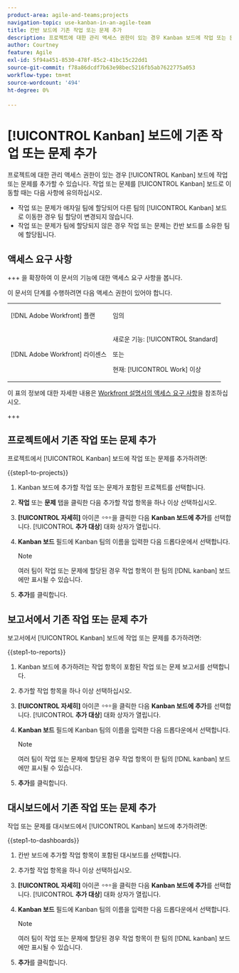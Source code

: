 ```yaml
---
product-area: agile-and-teams;projects
navigation-topic: use-kanban-in-an-agile-team
title: 칸반 보드에 기존 작업 또는 문제 추가
description: 프로젝트에 대한 관리 액세스 권한이 있는 경우 Kanban 보드에 작업 또는 문제를 추가할 수 있습니다.
author: Courtney
feature: Agile
exl-id: 5f94a451-8530-478f-85c2-41bc15c22dd1
source-git-commit: f78a86dcdf7b63e98bec5216fb5ab7622775a053
workflow-type: tm+mt
source-wordcount: '494'
ht-degree: 0%

---
```


# [!UICONTROL Kanban] 보드에 기존 작업 또는 문제 추가

<!-- Audited: 4/2025 -->

프로젝트에 대한 관리 액세스 권한이 있는 경우 [!UICONTROL Kanban] 보드에 작업 또는 문제를 추가할 수 있습니다. 작업 또는 문제를 [!UICONTROL Kanban] 보드로 이동할 때는 다음 사항에 유의하십시오.

* 작업 또는 문제가 애자일 팀에 할당되어 다른 팀의 [!UICONTROL Kanban] 보드로 이동한 경우 팀 할당이 변경되지 않습니다.
* 작업 또는 문제가 팀에 할당되지 않은 경우 작업 또는 문제는 칸반 보드를 소유한 팀에 할당됩니다.

## 액세스 요구 사항

+++ 을 확장하여 이 문서의 기능에 대한 액세스 요구 사항을 봅니다.

이 문서의 단계를 수행하려면 다음 액세스 권한이 있어야 합니다.

<table style="table-layout:auto"> 
 <col> 
 </col> 
 <col> 
 </col> 
 <tbody> 
  <tr> 
   <td role="rowheader">[!DNL Adobe Workfront] 플랜</td> 
   <td> <p>임의</p> </td> 
  </tr> 
  <tr> 
   <td role="rowheader">[!DNL Adobe Workfront] 라이센스</td> 
   <td> <p>새로운 기능: [!UICONTROL Standard]</p> 
   또는
   <p>현재: [!UICONTROL Work] 이상</p> </td> 
  </tr>
 </tbody> 
</table>

이 표의 정보에 대한 자세한 내용은 [Workfront 설명서의 액세스 요구 사항](/help/quicksilver/administration-and-setup/add-users/access-levels-and-object-permissions/access-level-requirements-in-documentation.md)을 참조하십시오.

+++

## 프로젝트에서 기존 작업 또는 문제 추가

프로젝트에서 [!UICONTROL Kanban] 보드에 작업 또는 문제를 추가하려면:

{{step1-to-projects}}

1. Kanban 보드에 추가할 작업 또는 문제가 포함된 프로젝트를 선택합니다.
1. **작업** 또는 **문제** 탭을 클릭한 다음 추가할 작업 항목을 하나 이상 선택하십시오.
1. **[!UICONTROL 자세히]** 아이콘 ![자세히 아이콘](assets/more-icon.png)을 클릭한 다음 **Kanban 보드에 추가**&#x200B;를 선택합니다. [!UICONTROL **추가 대상**] 대화 상자가 열립니다.
1. **Kanban 보드** 필드에 Kanban 팀의 이름을 입력한 다음 드롭다운에서 선택합니다.

   >[!NOTE]
   >
   >여러 팀이 작업 또는 문제에 할당된 경우 작업 항목이 한 팀의 [!DNL kanban] 보드에만 표시될 수 있습니다.
1. **추가**&#x200B;를 클릭합니다.

## 보고서에서 기존 작업 또는 문제 추가

보고서에서 [!UICONTROL Kanban] 보드에 작업 또는 문제를 추가하려면:

{{step1-to-reports}}

1. Kanban 보드에 추가하려는 작업 항목이 포함된 작업 또는 문제 보고서를 선택합니다.
1. 추가할 작업 항목을 하나 이상 선택하십시오.
1. **[!UICONTROL 자세히]** 아이콘 ![자세히 아이콘](assets/more-icon.png)을 클릭한 다음 **Kanban 보드에 추가**&#x200B;를 선택합니다. [!UICONTROL **추가 대상**] 대화 상자가 열립니다.
1. **Kanban 보드** 필드에 Kanban 팀의 이름을 입력한 다음 드롭다운에서 선택합니다.

   >[!NOTE]
   >
   >여러 팀이 작업 또는 문제에 할당된 경우 작업 항목이 한 팀의 [!DNL kanban] 보드에만 표시될 수 있습니다.
1. **추가**&#x200B;를 클릭합니다.


## 대시보드에서 기존 작업 또는 문제 추가

작업 또는 문제를 대시보드에서 [!UICONTROL Kanban] 보드에 추가하려면:

{{step1-to-dashboards}}

1. 칸반 보드에 추가할 작업 항목이 포함된 대시보드를 선택합니다.
1. 추가할 작업 항목을 하나 이상 선택하십시오.
1. **[!UICONTROL 자세히]** 아이콘 ![자세히 아이콘](assets/more-icon.png)을 클릭한 다음 **Kanban 보드에 추가**&#x200B;를 선택합니다. [!UICONTROL **추가 대상**] 대화 상자가 열립니다.
1. **Kanban 보드** 필드에 Kanban 팀의 이름을 입력한 다음 드롭다운에서 선택합니다.

   >[!NOTE]
   >
   >여러 팀이 작업 또는 문제에 할당된 경우 작업 항목이 한 팀의 [!DNL kanban] 보드에만 표시될 수 있습니다.
1. **추가**&#x200B;를 클릭합니다.